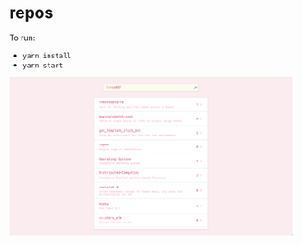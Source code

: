 # repos

To run:

* `yarn install`
* `yarn start`

![repos](https://github.com/lrosa007/repos/raw/master/screenshots/repos.png)
